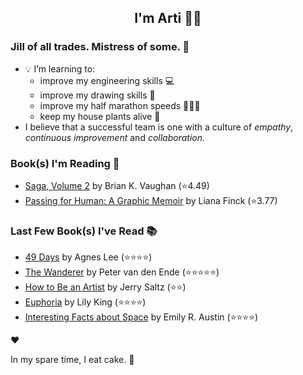 <div align="center">
  
  ## I'm Arti 👋🏽
  
</div>
  
### Jill of all trades. Mistress of some. 👑

- 💡 I’m learning to:
  - improve my engineering skills 💻
  - improve my drawing skills 🎨
  - improve my half marathon speeds 🏃🏽‍♀️
  - keep my house plants alive 🌱
- I believe that a successful team is one with a culture of _empathy_, _continuous improvement_ and _collaboration._


### Book(s) I'm Reading 📖
<!-- GOODREADS-LIST:START -->
- [Saga, Volume 2](https://www.goodreads.com/review/show/7345835920?utm_medium=api&utm_source=rss) by Brian K. Vaughan (⭐️4.49)
- [Passing for Human: A Graphic Memoir](https://www.goodreads.com/review/show/7332076492?utm_medium=api&utm_source=rss) by Liana Finck (⭐️3.77)
<!-- GOODREADS-LIST:END -->

### Last Few Book(s) I've Read 📚
<!-- GOODREADS-READ-LIST:START -->
- [49 Days](https://www.goodreads.com/review/show/7327182663?utm_medium=api&utm_source=rss) by Agnes   Lee (⭐⭐⭐⭐)
- [The Wanderer](https://www.goodreads.com/review/show/7326901024?utm_medium=api&utm_source=rss) by Peter van den Ende (⭐⭐⭐⭐⭐)
- [How to Be an Artist](https://www.goodreads.com/review/show/7325389983?utm_medium=api&utm_source=rss) by Jerry Saltz (⭐⭐)
- [Euphoria](https://www.goodreads.com/review/show/7150728808?utm_medium=api&utm_source=rss) by Lily King (⭐⭐⭐⭐)
- [Interesting Facts about Space](https://www.goodreads.com/review/show/6224650517?utm_medium=api&utm_source=rss) by Emily R. Austin (⭐⭐⭐⭐)
<!-- GOODREADS-READ-LIST:END -->
❤️

In my spare time, I eat cake. 🍰
